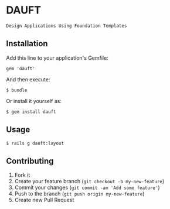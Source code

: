 # DAUFT

    Design Applications Using Foundation Templates

## Installation

Add this line to your application's Gemfile:

    gem 'dauft'

And then execute:

    $ bundle

Or install it yourself as:

    $ gem install dauft

## Usage

    $ rails g dauft:layout

## Contributing

1. Fork it
2. Create your feature branch (`git checkout -b my-new-feature`)
3. Commit your changes (`git commit -am 'Add some feature'`)
4. Push to the branch (`git push origin my-new-feature`)
5. Create new Pull Request
